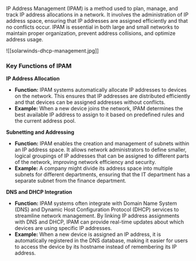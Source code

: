 IP Address Management (IPAM) is a method used to plan, manage, and track IP address allocations in a network. It involves the administration of IP address space, ensuring that IP addresses are assigned efficiently and that no conflicts occur. IPAM is essential in both large and small networks to maintain proper organization, prevent address collisions, and optimize address usage.

![[solarwinds-dhcp-management.jpg]]
### **Key Functions of IPAM**

**IP Address Allocation**

- **Function:** IPAM systems automatically allocate IP addresses to devices on the network. This ensures that IP addresses are distributed efficiently and that devices can be assigned addresses without conflicts.
- **Example:** When a new device joins the network, IPAM determines the best available IP address to assign to it based on predefined rules and the current address pool.

**Subnetting and Addressing**

- **Function:** IPAM enables the creation and management of subnets within an IP address space. It allows network administrators to define smaller, logical groupings of IP addresses that can be assigned to different parts of the network, improving network efficiency and security.
- **Example:** A company might divide its address space into multiple subnets for different departments, ensuring that the IT department has a separate subnet from the finance department.

**DNS and DHCP Integration**

- **Function:** IPAM systems often integrate with Domain Name System (DNS) and Dynamic Host Configuration Protocol (DHCP) services to streamline network management. By linking IP address assignments with DNS and DHCP, IPAM can provide real-time updates about which devices are using specific IP addresses.
- **Example:** When a new device is assigned an IP address, it is automatically registered in the DNS database, making it easier for users to access the device by its hostname instead of remembering its IP address.